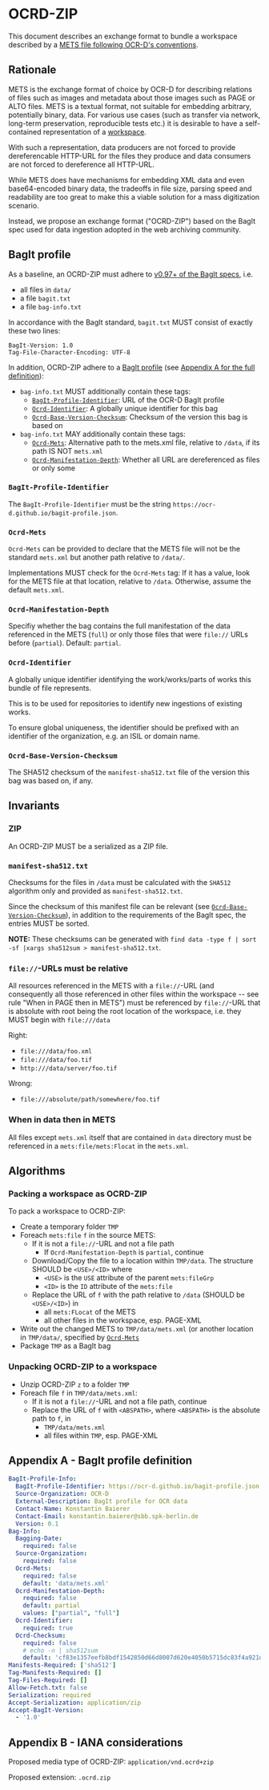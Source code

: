# OCRD-ZIP

This document describes an exchange format to bundle a workspace described by a
[METS file following OCR-D's conventions](/mets).

## Rationale

METS is the exchange format of choice by OCR-D for describing relations of
files such as images and metadata about those images such as PAGE or ALTO
files. METS is a textual format, not suitable for embedding arbitrary,
potentially binary, data. For various use cases (such as transfer via network,
long-term preservation, reproducible tests etc.) it is desirable to have a
self-contained representation of a [workspace](/mets).

With such a representation, data producers are not forced to provide
dereferencable HTTP-URL for the files they produce and data consumers are not
forced to dereference all HTTP-URL.

While METS does have mechanisms for embedding XML data and even base64-encoded
binary data, the tradeoffs in file size, parsing speed and readability are too
great to make this a viable solution for a mass digitization scenario.

Instead, we propose an exchange format ("OCRD-ZIP") based on the BagIt spec
used for data ingestion adopted in the web archiving community.

## BagIt profile

As a baseline, an OCRD-ZIP must adhere to [v0.97+ of the BagIt
specs](https://tools.ietf.org/html/draft-kunze-bagit-16), i.e.

* all files in `data/`
* a file `bagit.txt`
* a file `bag-info.txt`

In accordance with the BagIt standard, `bagit.txt` MUST consist of exactly
these two lines:

```
BagIt-Version: 1.0
Tag-File-Character-Encoding: UTF-8
```

In addition, OCRD-ZIP adhere to a [BagIt
profile](https://github.com/bagit-profiles/bagit-profiles) (see [Appendix A for
the full definition](#appendix-a)):

* `bag-info.txt` MUST additionally contain these tags:
  * [`BagIt-Profile-Identifier`](#bagit-profile-identifier): URL of the OCR-D BagIt profile
  * [`Ocrd-Identifier`](#ocrd-identifier): A globally unique identifier for this bag
  * [`Ocrd-Base-Version-Checksum`](#ocrd-base-version-checksum): Checksum of the version this bag is based on
* `bag-info.txt` MAY additionally contain these tags:
  * [`Ocrd-Mets`](#ocrd-mets): Alternative path to the mets.xml file, relative to `/data`, if its path IS NOT `mets.xml`
  * [`Ocrd-Manifestation-Depth`](#ocrd-manifestation-depth): Whether all URL are dereferenced as files or only some

### `BagIt-Profile-Identifier`

The `BagIt-Profile-Identifier` must be the string `https://ocr-d.github.io/bagit-profile.json`.

### `Ocrd-Mets`

`Ocrd-Mets` can be provided to declare that the METS file will not be the
standard `mets.xml` but another path relative to `/data/`.

Implementations MUST check for the `Ocrd-Mets` tag: If it has a value, look for the
METS file at that location, relative to `/data`. Otherwise, assume the default
`mets.xml`.

### `Ocrd-Manifestation-Depth`

Specifiy whether the bag contains the full manifestation of the data referenced in the METS (`full`)
or only those files that were `file://` URLs before (`partial`). Default: `partial`.

### `Ocrd-Identifier`

A globally unique identifier identifying the work/works/parts of works this
bundle of file represents.

This is to be used for repositories to identify new ingestions of existing works.

To ensure global uniqueness, the identifier should be prefixed with an
identifier of the organization, e.g. an ISIL or domain name.

### `Ocrd-Base-Version-Checksum`

The SHA512 checksum of the `manifest-sha512.txt` file of the version this bag
was based on, if any.

## Invariants

### ZIP

An OCRD-ZIP MUST be a serialized as a ZIP file.

### `manifest-sha512.txt`

Checksums for the files in `/data` must be calculated with the `SHA512`
algorithm only and provided as `manifest-sha512.txt`.

Since the checksum of this manifest file can be relevant (see
[`Ocrd-Base-Version-Checksum`](#ocrd-base-version-checksum)), in addition to the requirements
of the BagIt spec, the entries MUST be sorted.

**NOTE:** These checksums can be generated with `find data -type f | sort -sf |xargs sha512sum > manifest-sha512.txt`.

### `file://`-URLs must be relative

All resources referenced in the METS with a `file://`-URL (and consequently all
those referenced in other files within the workspace -- see rule "When in PAGE
then in METS") must be referenced by `file://`-URL that is absolute with root
being the root location of the workspace, i.e. they MUST begin with
`file:///data`

Right:
* `file:///data/foo.xml`
* `file:///data/foo.tif`
* `http:///data/server/foo.tif`

Wrong:
* `file:///absolute/path/somewhere/foo.tif`

### When in data then in METS

All files except `mets.xml` itself that are contained in `data` directory must
be referenced in a `mets:file/mets:Flocat` in the `mets.xml`.

## Algorithms

### Packing a workspace as OCRD-ZIP

To pack a workspace to OCRD-ZIP:

* Create a temporary folder `TMP`
* Foreach `mets:file` `f` in the source METS:
  * If it is not a `file://`-URL and not a file path
    * If `Ocrd-Manifestation-Depth` is `partial`,
      continue
  * Download/Copy the file to a location within `TMP/data`. The structure SHOULD be `<USE>/<ID>` where
    * `<USE>` is the `USE` attribute of the parent `mets:fileGrp`
    * `<ID>` is the `ID` attribute of the `mets:file`
  * Replace the URL of `f` with the path relative to `/data` (SHOULD be `<USE>/<ID>`) in
    * all `mets:FLocat` of the METS
    * all other files in the workspace, esp. PAGE-XML
* Write out the changed METS to `TMP/data/mets.xml` (or another location in `TMP/data/`, specified by [`Ocrd-Mets`](#ocrd-mets)
* Package `TMP` as a BagIt bag

### Unpacking OCRD-ZIP to a workspace

* Unzip OCRD-ZIP `z` to a folder `TMP`
* Foreach file `f` in `TMP/data/mets.xml`:
  * If it is not a `file://`-URL and not a file path,
    continue
  * Replace the URL of `f` with `<ABSPATH>`, where `<ABSPATH>` is the absolute path to `f`, in
    * `TMP/data/mets.xml`
    * all files within `TMP`, esp. PAGE-XML

## Appendix A - BagIt profile definition

<!-- BEGIN-EVAL -w '```yaml' '```' -- cat ./bagit-profile.yml  -->
```yaml
BagIt-Profile-Info:
  BagIt-Profile-Identifier: https://ocr-d.github.io/bagit-profile.json
  Source-Organization: OCR-D
  External-Description: BagIt profile for OCR data
  Contact-Name: Konstantin Baierer
  Contact-Email: konstantin.baierer@sbb.spk-berlin.de
  Version: 0.1
Bag-Info:
  Bagging-Date:
    required: false
  Source-Organization:
    required: false
  Ocrd-Mets:
    required: false
    default: 'data/mets.xml'
  Ocrd-Manifestation-Depth:
    required: false
    default: partial
    values: ["partial", "full"]
  Ocrd-Identifier:
    required: true
  Ocrd-Checksum:
    required: false
    # echo -n | sha512sum
    default: 'cf83e1357eefb8bdf1542850d66d8007d620e4050b5715dc83f4a921d36ce9ce47d0d13c5d85f2b0ff8318d2877eec2f63b931bd47417a81a538327af927da3e'
Manifests-Required: ['sha512']
Tag-Manifests-Required: []
Tag-Files-Required: []
Allow-Fetch.txt: false
Serialization: required
Accept-Serialization: application/zip
Accept-BagIt-Version:
  - '1.0'
```

<!-- END-EVAL -->

## Appendix B - IANA considerations

Proposed media type of OCRD-ZIP: `application/vnd.ocrd+zip`

Proposed extension: `.ocrd.zip`
